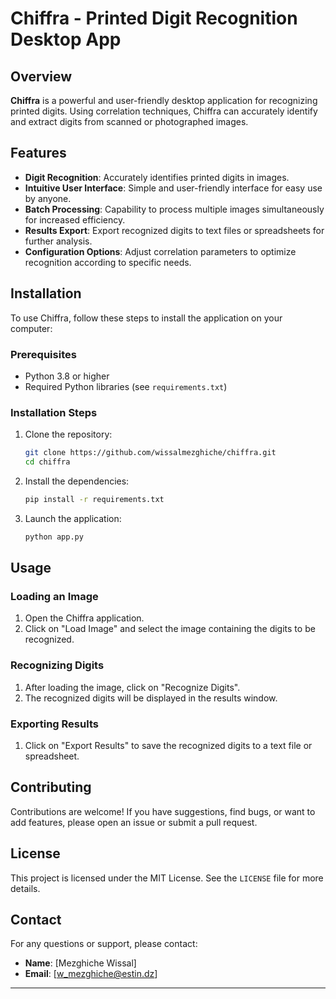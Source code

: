 # Chiffra - Printed Digit Recognition Desktop App

## Overview
**Chiffra** is a powerful and user-friendly desktop application for recognizing printed digits. Using correlation techniques, Chiffra can accurately identify and extract digits from scanned or photographed images.

## Features
- **Digit Recognition**: Accurately identifies printed digits in images.
- **Intuitive User Interface**: Simple and user-friendly interface for easy use by anyone.
- **Batch Processing**: Capability to process multiple images simultaneously for increased efficiency.
- **Results Export**: Export recognized digits to text files or spreadsheets for further analysis.
- **Configuration Options**: Adjust correlation parameters to optimize recognition according to specific needs.

## Installation
To use Chiffra, follow these steps to install the application on your computer:

### Prerequisites
- Python 3.8 or higher
- Required Python libraries (see `requirements.txt`)

### Installation Steps
1. Clone the repository:
    ```bash
    git clone https://github.com/wissalmezghiche/chiffra.git
    cd chiffra
    ```
2. Install the dependencies:
    ```bash
    pip install -r requirements.txt
    ```

3. Launch the application:
    ```bash
    python app.py
    ```

## Usage
### Loading an Image
1. Open the Chiffra application.
2. Click on "Load Image" and select the image containing the digits to be recognized.

### Recognizing Digits
1. After loading the image, click on "Recognize Digits".
2. The recognized digits will be displayed in the results window.

### Exporting Results
1. Click on "Export Results" to save the recognized digits to a text file or spreadsheet.

## Contributing
Contributions are welcome! If you have suggestions, find bugs, or want to add features, please open an issue or submit a pull request.

## License
This project is licensed under the MIT License. See the `LICENSE` file for more details.

## Contact
For any questions or support, please contact:
- **Name**: [Mezghiche Wissal]
- **Email**: [w_mezghiche@estin.dz]

---

